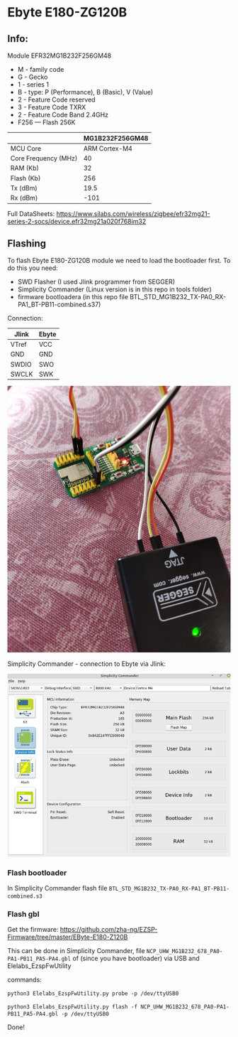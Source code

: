 # Ebyte E180-ZG120B


## Info:

Module EFR32MG1B232F256GM48


- M - family code
- G - Gecko
- 1 - series 1
- B - type: P (Performance), B (Basic), V (Value)
- 2 - Feature Code reserved
- 3 - Feature Code TXRX
- 2 - Feature Code Band 2.4GHz
- F256 — Flash 256K


||MG1B232F256GM48|
---------|------------------
MCU Core |	ARM Cortex-M4
Core Frequency (MHz) |	40
RAM (Kb)	|	32
Flash (Kb)|	256
Tx (dBm) |19.5
Rx (dBm) |-101


Full DataSheets:
https://www.silabs.com/wireless/zigbee/efr32mg21-series-2-socs/device.efr32mg21a020f768im32


## Flashing

To flash Ebyte E180-ZG120B module we need to load the bootloader first.
To do this you need:
- SWD Flasher (I used Jlink programmer from SEGGER)
- Simplicity Commander (Linux version is in this repo in tools folder)
- firmware bootloadera (in this repo file BTL_STD_MG1B232_TX-PA0_RX-PA1_BT-PB11-combined.s37)

Connection:

|Jlink|Ebyte|
|-----|-----|
VTref | VCC
  GND | GND
SWDIO | SWO
SWCLK | SWK

![](https://github.com/sviete/AIS-EZSP/raw/main/jtag.jpg)


Simplicity Commander - connection to Ebyte via Jlink:

![](https://github.com/sviete/AIS-EZSP/raw/main/E180-ZG120B-TB/1.png)

### Flash bootloader

In Simplicity Commander flash file ``BTL_STD_MG1B232_TX-PA0_RX-PA1_BT-PB11-combined.s3``

### Flash gbl

Get the firmware: https://github.com/zha-ng/EZSP-Firmware/tree/master/EByte-E180-Z120B

This can be done in Simplicity Commander, file ``NCP_UHW_MG1B232_678_PA0-PA1-PB11_PA5-PA4.gbl``
of (since you have bootloader) via USB and Elelabs_EzspFwUtility

commands:

```
python3 Elelabs_EzspFwUtility.py probe -p /dev/ttyUSB0
```

```
python3 Elelabs_EzspFwUtility.py flash -f NCP_UHW_MG1B232_678_PA0-PA1-PB11_PA5-PA4.gbl -p /dev/ttyUSB0
```

Done!
